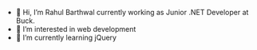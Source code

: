 - 👋 Hi, I’m Rahul Barthwal currently working as Junior .NET Developer at Buck.
- 👀 I’m interested in web development
- 🌱 I’m currently learning jQuery

<!---
rahul-barthwal-buck/rahul-barthwal-buck is a ✨ special ✨ repository because its `README.md` (this file) appears on your GitHub profile.
You can click the Preview link to take a look at your changes.
--->
